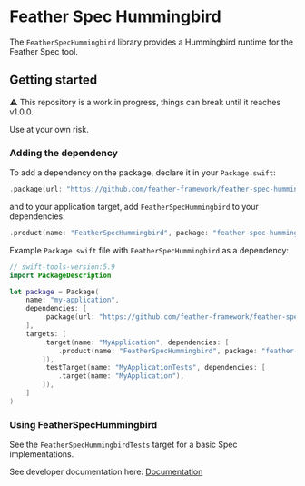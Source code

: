 # Feather Spec Hummingbird

The `FeatherSpecHummingbird` library provides a Hummingbird runtime for the Feather Spec tool.

## Getting started

⚠️ This repository is a work in progress, things can break until it reaches v1.0.0. 

Use at your own risk.

### Adding the dependency

To add a dependency on the package, declare it in your `Package.swift`:

```swift
.package(url: "https://github.com/feather-framework/feather-spec-hummingbird", .upToNextMinor(from: "0.5.1")),
```

and to your application target, add `FeatherSpecHummingbird` to your dependencies:

```swift
.product(name: "FeatherSpecHummingbird", package: "feather-spec-hummingbird")
```

Example `Package.swift` file with `FeatherSpecHummingbird` as a dependency:

```swift
// swift-tools-version:5.9
import PackageDescription

let package = Package(
    name: "my-application",
    dependencies: [
        .package(url: "https://github.com/feather-framework/feather-spec-hummingbird", .upToNextMinor(from: "0.5.1")),
    ],
    targets: [
        .target(name: "MyApplication", dependencies: [
            .product(name: "FeatherSpecHummingbird", package: "feather-spec-hummingbird")
        ]),
        .testTarget(name: "MyApplicationTests", dependencies: [
            .target(name: "MyApplication"),
        ]),
    ]
)
```

###  Using FeatherSpecHummingbird

See the `FeatherSpecHummingbirdTests` target for a basic Spec implementations.

See developer documentation here:
[Documentation](https://feather-framework.github.io/feather-spec-hummingbird/documentation/featherspechummingbird)
